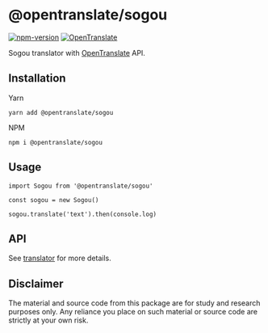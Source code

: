 # @opentranslate/sogou

[![npm-version](https://img.shields.io/npm/v/@opentranslate/sogou.svg)](https://www.npmjs.com/package/@opentranslate/sogou)
[![OpenTranslate](https://img.shields.io/badge/OpenTranslate-Compatible-brightgreen)](https://github.com/OpenTranslate)

Sogou translator with [OpenTranslate](https://github.com/OpenTranslate) API.

## Installation

Yarn

```
yarn add @opentranslate/sogou
```

NPM

```
npm i @opentranslate/sogou
```

## Usage

```
import Sogou from '@opentranslate/sogou'

const sogou = new Sogou()

sogou.translate('text').then(console.log)
```

## API

See [translator](https://github.com/OpenTranslate/OpenTranslate/blob/master/packages/translator/README.md) for more details.

## Disclaimer

The material and source code from this package are for study and research purposes only. Any reliance you place on such material or source code are strictly at your own risk.
